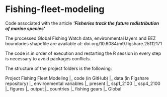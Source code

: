 # Fishing-fleet-modeling
Code associated with the article ***'Fisheries track the future redistribution of marine species'***

The processed Global Fishing Watch data, environmental layers and EEZ boundaries shapefile are available at: doi.org/10.6084/m9.figshare.25112171

The code is in order of execution and  restarting the R session in every step is necessary to avoid packages conflicts.

The structure of the project folders is the following:

Project Fishing Fleet Modeling
  |_ code (in GitHub)
  |_ data (in Figshare repository)
  |_ environmental variables
    |_ present
    |_ ssp1_2100
    |_ ssp4_2100
  |_ figures
  |_ output
    |_ countries
    |_ fishing gears
    |_ Global
